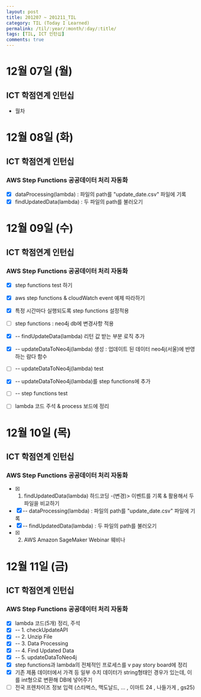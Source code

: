 ```yaml
---
layout: post
title: 201207 ~ 201211_TIL
category: TIL (Today I Learned)
permalink: /til/:year/:month/:day/:title/
tags: [TIL, ICT 인턴십]
comments: true
---
```

# 12월 07일 (월)
## ICT 학점연계 인턴십
- 월차

# 12월 08일 (화)
## ICT 학점연계 인턴십
### AWS Step Functions 공공데이터 처리 자동화
- [x] dataProcessing(lambda) : 파일의 path를 "update_date.csv" 파일에 기록
- [x] findUpdatedData(lambda) : 두 파일의 path를 불러오기

# 12월 09일 (수)
## ICT 학점연계 인턴십
### AWS Step Functions 공공데이터 처리 자동화
- [x] step functions test 하기
- [x] aws step functions & cloudWatch event 예제 따라하기
- [x] 특정 시간마다 실행되도록 step functions 설정적용
- [ ] step functions : neo4j db에 변경사항 적용
- [x] -- findUpdateData(lambda) 리턴 값 받는 부분 로직 추가
- [x] -- updateDataToNeo4j(lambda) 생성 : 업데이트 된 데이터 neo4j(서울)에 반영하는 람다 함수
- [ ] -- updateDataToNeo4j(lambda) test
- [x] -- updateDataToNeo4j(lambda)를 step functions에 추가
- [ ] -- step functions test
- [ ] lambda 코드 주석 & process 보드에 정리


# 12월 10일 (목)
## ICT 학점연계 인턴십
### AWS Step Functions 공공데이터 처리 자동화
- [x] 1. findUpdatedData(lambda) 하드코딩 -(변경)> 이벤트를 기록 & 활용해서 두 파일을 비교하기
- [x] -- dataProcessing(lambda) : 파일의 path를 "update_date.csv" 파일에 기록
- [x] -- findUpdatedData(lambda) : 두 파일의 path를 불러오기
- [x] 2. AWS Amazon SageMaker Webinar 웨비나

# 12월 11일 (금)
## ICT 학점연계 인턴십
### AWS Step Functions 공공데이터 처리 자동화
- [x] lambda 코드(5개) 정리, 주석
- [x] -- 1. checkUpdateAPI
- [x] -- 2. Unzip File
- [x] -- 3. Data Processing
- [x] -- 4. Find Updated Data
- [x] -- 5. updateDataToNeo4j
- [x] step functions과 lambda의 전체적인 프로세스를 v pay story board에 정리
- [x] 기존 제품 데이터에서 가격 등 일부 수치 데이터가 string형태인 경우가 있는데, 이를 int형으로 변환해 DB에 넣어주기
- [ ] 전국 프렌차이즈 정보 입력 (스타벅스, 맥도날드, ... , 이마트 24 , 나들가게 , gs25)
